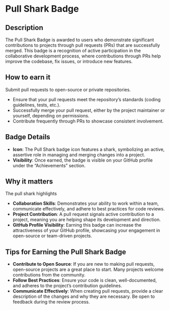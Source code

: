 # Pull Shark Badge

## Description 
The Pull Shark Badge is awarded to users who demonstrate significant contributions to projects through pull requests (PRs) that are successfully merged. This badge is a recognition of active participation in the collaborative development process, where contributions through PRs help improve the codebase, fix issues, or introduce new features.

## How to earn it
Submit pull requests to open-source or private repositories.
+ Ensure that your pull requests meet the repository’s standards (coding guidelines, tests, etc.).
+ Successfully merge your pull request, either by the project maintainer or yourself, depending on permissions.
+ Contribute frequently through PRs to showcase consistent involvement.

## Badge Details
+ **Icon**: The Pull Shark badge icon features a shark, symbolizing an active, assertive role in managing and merging changes into a project.
+ **Visibility**: Once earned, the badge is visible on your GitHub profile under the “Achievements” section.

## Why it matters
The pull shark highlights
+ **Collaboration Skills**: Demonstrates your ability to work within a team, communicate effectively, and adhere to best practices for code reviews.
+ **Project Contribution**: A pull request signals active contribution to a project, meaning you are helping shape its development and direction.
+ **GitHub Profile Visibility**: Earning this badge can increase the attractiveness of your GitHub profile, showcasing your engagement in open-source or team-driven projects.

## Tips for Earning the Pull Shark Badge
+ **Contribute to Open Source**: If you are new to making pull requests, open-source projects are a great place to start. Many projects welcome contributions from the community.
+ **Follow Best Practices**: Ensure your code is clean, well-documented, and adheres to the project’s contribution guidelines.
+ **Communicate Effectively**: When creating pull requests, provide a clear description of the changes and why they are necessary. Be open to feedback during the review process.

